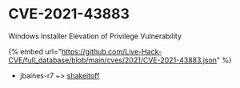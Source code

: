 # CVE-2021-43883

Windows Installer Elevation of Privilege Vulnerability

{% embed url="https://github.com/Live-Hack-CVE/full_database/blob/main/cves/2021/CVE-2021-43883.json" %}


* jbaines-r7 ~> [shakeitoff](https://www.alice-snow.ru/2021/database/cve-2021-43883/shakeitoff-jbaines-r7)